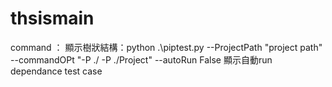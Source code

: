 # thsismain
command ：
顯示樹狀結構：python  .\piptest.py  --ProjectPath "project path" --commandOPt "-P ./ -P ./Project" --autoRun False
顯示自動run dependance test case
